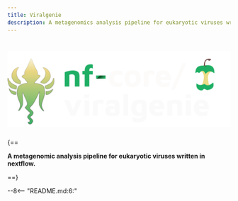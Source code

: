 ```yaml
---
title: Viralgenie
description: A metagenomics analysis pipeline for eukaryotic viruses written in nextflow
---
```


# ![viralgenie](images/nf-core-viralgenie_logo_dark.png)

{==

**A metagenomic analysis pipeline for eukaryotic viruses written in nextflow.**

==}

--8<-- "README.md:6:"
